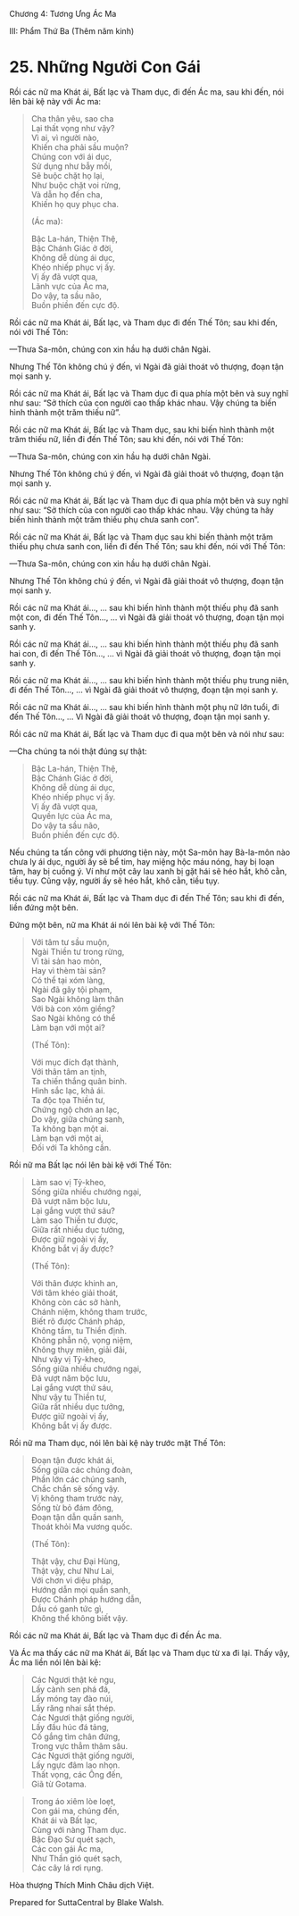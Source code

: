  

Chương 4: Tương Ưng Ác Ma

III: Phẩm Thứ Ba (Thêm năm kinh)

# 25\. Những Người Con Gái

Rồi các nữ ma Khát ái, Bất lạc và Tham dục, đi đến Ác ma, sau khi đến, nói lên bài kệ này với Ác ma:

> Cha thân yêu, sao cha  
> Lại thất vọng như vậy?  
> Vì ai, vì người nào,  
> Khiến cha phải sầu muộn?  
> Chúng con với ái dục,  
> Sử dụng như bẫy mồi,  
> Sẽ buộc chặt họ lại,  
> Như buộc chặt voi rừng,  
> Và dẫn họ đến cha,  
> Khiến họ quy phục cha.
> 
> (Ác ma):
> 
> Bậc La-hán, Thiện Thệ,  
> Bậc Chánh Giác ở đời,  
> Không dễ dùng ái dục,  
> Khéo nhiếp phục vị ấy.  
> Vị ấy đã vượt qua,  
> Lãnh vực của Ác ma,  
> Do vậy, ta sầu não,  
> Buồn phiền đến cực độ.

Rồi các nữ ma Khát ái, Bất lạc, và Tham dục đi đến Thế Tôn; sau khi đến, nói với Thế Tôn:

—Thưa Sa-môn, chúng con xin hầu hạ dưới chân Ngài.

Nhưng Thế Tôn không chú ý đến, vì Ngài đã giải thoát vô thượng, đoạn tận mọi sanh y.

Rồi các nữ ma Khát ái, Bất lạc và Tham dục đi qua phía một bên và suy nghĩ như sau: “Sở thích của con người cao thấp khác nhau. Vậy chúng ta biến hình thành một trăm thiếu nữ”.

Rồi các nữ ma Khát ái, Bất lạc và Tham dục, sau khi biến hình thành một trăm thiếu nữ, liền đi đến Thế Tôn; sau khi đến, nói với Thế Tôn:

—Thưa Sa-môn, chúng con xin hầu hạ dưới chân Ngài.

Nhưng Thế Tôn không chú ý đến, vì Ngài đã giải thoát vô thượng, đoạn tận mọi sanh y.

Rồi các nữ ma Khát ái, Bất lạc và Tham dục đi qua phía một bên và suy nghĩ như sau: “Sở thích của con người cao thấp khác nhau. Vậy chúng ta hãy biến hình thành một trăm thiếu phụ chưa sanh con”.

Rồi các nữ ma Khát ái, Bất lạc và Tham dục sau khi biến thành một trăm thiếu phụ chưa sanh con, liền đi đến Thế Tôn; sau khi đến, nói với Thế Tôn:

—Thưa Sa-môn, chúng con xin hầu hạ dưới chân Ngài.

Nhưng Thế Tôn không chú ý đến, vì Ngài đã giải thoát vô thượng, đoạn tận mọi sanh y.

Rồi các nữ ma Khát ái…, … sau khi biến hình thành một thiếu phụ đã sanh một con, đi đến Thế Tôn…, … vì Ngài đã giải thoát vô thượng, đoạn tận mọi sanh y.

Rồi các nữ ma Khát ái…, … sau khi biến hình thành một thiếu phụ đã sanh hai con, đi đến Thế Tôn…, … vì Ngài đã giải thoát vô thượng, đoạn tận mọi sanh y.

Rồi các nữ ma Khát ái…, … sau khi biến hình thành một thiếu phụ trung niên, đi đến Thế Tôn…, … vì Ngài đã giải thoát vô thượng, đoạn tận mọi sanh y.

Rồi các nữ ma Khát ái…, … sau khi biến hình thành một phụ nữ lớn tuổi, đi đến Thế Tôn…, … Vì Ngài đã giải thoát vô thượng, đoạn tận mọi sanh y.

Rồi các nữ ma Khát ái, Bất lạc và Tham dục đi qua một bên và nói như sau:

—Cha chúng ta nói thật đúng sự thật:

> Bậc La-hán, Thiện Thệ,  
> Bậc Chánh Giác ở đời,  
> Không dễ dùng ái dục,  
> Khéo nhiếp phục vị ấy.  
> Vị ấy đã vượt qua,  
> Quyền lực của Ác ma,  
> Do vậy ta sầu não,  
> Buồn phiền đến cực độ.

Nếu chúng ta tấn công với phương tiện này, một Sa-môn hay Bà-la-môn nào chưa ly ái dục, người ấy sẽ bể tim, hay miệng hộc máu nóng, hay bị loạn tâm, hay bị cuồng ý. Ví như một cây lau xanh bị gặt hái sẽ héo hắt, khô cằn, tiều tụy. Cũng vậy, người ấy sẽ héo hắt, khô cằn, tiều tụy.

Rồi các nữ ma Khát ái, Bất lạc và Tham dục đi đến Thế Tôn; sau khi đi đến, liền đứng một bên.

Ðứng một bên, nữ ma Khát ái nói lên bài kệ với Thế Tôn:

> Với tâm tư sầu muộn,  
> Ngài Thiền tư trong rừng,  
> Vì tài sản hao mòn,  
> Hay vì thèm tài sản?  
> Có thể tại xóm làng,  
> Ngài đã gây tội phạm,  
> Sao Ngài không làm thân  
> Với bà con xóm giềng?  
> Sao Ngài không có thể  
> Làm bạn với một ai?
> 
> (Thế Tôn):
> 
> Với mục đích đạt thành,  
> Với thân tâm an tịnh,  
> Ta chiến thắng quân binh.  
> Hình sắc lạc, khả ái.  
> Ta độc tọa Thiền tư,  
> Chứng ngộ chơn an lạc,  
> Do vậy, giữa chúng sanh,  
> Ta không bạn một ai.  
> Làm bạn với một ai,  
> Ðối với Ta không cần.

Rồi nữ ma Bất lạc nói lên bài kệ với Thế Tôn:

> Làm sao vị Tỷ-kheo,  
> Sống giữa nhiều chướng ngại,  
> Ðã vượt năm bộc lưu,  
> Lại gắng vượt thứ sáu?  
> Làm sao Thiền tư được,  
> Giữa rất nhiều dục tưởng,  
> Ðược giữ ngoài vị ấy,  
> Không bắt vị ấy được?
> 
> (Thế Tôn):
> 
> Với thân được khinh an,  
> Với tâm khéo giải thoát,  
> Không còn các sở hành,  
> Chánh niệm, không tham trước,  
> Biết rõ được Chánh pháp,  
> Không tầm, tu Thiền định.  
> Không phẫn nộ, vọng niệm,  
> Không thụy miên, giải đãi,  
> Như vậy vị Tỷ-kheo,  
> Sống giữa nhiều chướng ngại,  
> Ðã vượt năm bộc lưu,  
> Lại gắng vượt thứ sáu,  
> Như vậy tu Thiền tư,  
> Giữa rất nhiều dục tưởng,  
> Ðược giữ ngoài vị ấy,  
> Không bắt vị ấy được.

Rồi nữ ma Tham dục, nói lên bài kệ này trước mặt Thế Tôn:

> Ðoạn tận được khát ái,  
> Sống giữa các chúng đoàn,  
> Phần lớn các chúng sanh,  
> Chắc chắn sẽ sống vậy.  
> Vị không tham trước này,  
> Sống từ bỏ đám đông,  
> Ðoạn tận dẫn quần sanh,  
> Thoát khỏi Ma vương quốc.
> 
> (Thế Tôn):
> 
> Thật vậy, chư Ðại Hùng,  
> Thật vậy, chư Như Lai,  
> Với chơn vi diệu pháp,  
> Hướng dẫn mọi quần sanh,  
> Ðược Chánh pháp hướng dẫn,  
> Dầu có ganh tức gì,  
> Không thể không biết vậy.

Rồi các nữ ma Khát ái, Bất lạc và Tham dục đi đến Ác ma.

Và Ác ma thấy các nữ ma Khát ái, Bất lạc và Tham dục từ xa đi lại. Thấy vậy, Ác ma liền nói lên bài kệ:

> Các Ngươi thật kẻ ngu,  
> Lấy cành sen phá đá,  
> Lấy móng tay đào núi,  
> Lấy răng nhai sắt thép.  
> Các Ngươi thật giống người,  
> Lấy đầu húc đá tảng,  
> Cố gắng tìm chân đứng,  
> Trong vực thẳm thâm sâu.  
> Các Ngươi thật giống người,  
> Lấy ngực đâm lao nhọn.  
> Thất vọng, các Ông đến,  
> Giã từ Gotama.

> Trong áo xiêm lòe loẹt,  
> Con gái ma, chúng đến,  
> Khát ái và Bất lạc,  
> Cùng với nàng Tham dục.  
> Bậc Ðạo Sư quét sạch,  
> Các con gái Ác ma,  
> Như Thần gió quét sạch,  
> Các cây lá rơi rụng.

Hòa thượng Thích Minh Châu dịch Việt.

Prepared for SuttaCentral by Blake Walsh.